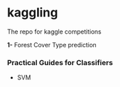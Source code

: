 kaggling
========

The repo for kaggle competitions

**1-** Forest Cover Type prediction


### Practical Guides for Classifiers
* SVM
